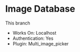 # Image Database

This branch
- Works On: Localhost
- Authentication: Yes
- Plugin: Multi_image_picker
